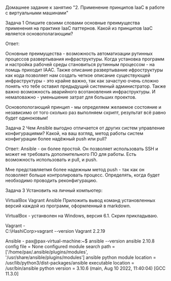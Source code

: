 Домашнее задание к занятию "2. Применение принципов IaaC в работе с виртуальными машинами"

Задача 1
Опишите своими словами основные преимущества применения на практике IaaC паттернов.
Какой из принципов IaaC является основополагающим?

Ответ:

Основные преимущества - возможность автоматизации рутинных процессов развертывания инфраструктуры. Когда установка программ и настройка рабочей среды становиться рутинным процессом - на помщь приходит IAAC. Также описание развертывание ифроструктуры как кода позволяет нам создать четкое описание существующей инфраструктуры - это крайне важно, так как зачастую очень сложно понять что тебе оставил предыдущий системный администратор. Также важно возможность аварийного всотановления инфраструктуры. И немаловажно - уменьшение затрат для больших проектов.

Основопологающий принцип - мы определяем желаемое состояние и независимо от того сколько раз выполняем скрипт, результат всё равно будет одиноковым!

Задача 2
Чем Ansible выгодно отличается от других систем управление конфигурациями?
Какой, на ваш взгляд, метод работы систем конфигурации более надёжный push или pull?

Ответ: Ansible - он более простой. Он позволяет использовать SSH и может не требовать дополнительного ПО для работы. Есть возможность использовать и pull, и push. 

Мне представляетмя более надежным метод push - так как он позволяет больше контролировать процесс. Определять, когда будет необходимо проводить реконфигурацию.

Задача 3
Установить на личный компьютер:

VirtualBox
Vagrant
Ansible
Приложить вывод команд установленных версий каждой из программ, оформленный в markdown.

VirtualBox - устанволен на Windows, версия 6.1. Скрин прикладываю.

Vagrant -  
C:\HashiCorp>vagrant --version
Vagrant 2.2.19

Ansible -
pax@pax-virtual-machine:~$ ansible --version
ansible 2.10.8
  config file = None
  configured module search path = ['/home/pax/.ansible/plugins/modules', '/usr/share/ansible/plugins/modules']
  ansible python module location = /usr/lib/python3/dist-packages/ansible
  executable location = /usr/bin/ansible
  python version = 3.10.6 (main, Aug 10 2022, 11:40:04) [GCC 11.3.0]
